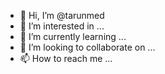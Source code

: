 - 👋 Hi, I’m @tarunmed
- 👀 I’m interested in ...
- 🌱 I’m currently learning ...
- 💞️ I’m looking to collaborate on ...
- 📫 How to reach me ...

<!---
tarunmed/tarunmed is a ✨ special ✨ repository because its `README.md` (this file) appears on your GitHub profile.
You can click the Preview link to take a look at your changes.
--->
